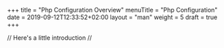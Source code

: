 +++
title = "Php Configuration Overview"
menuTitle = "Php Configuration"
date = 2019-09-12T12:33:52+02:00
layout = "man"
weight = 5
draft = true
+++

// Here's a little introduction //

## 
